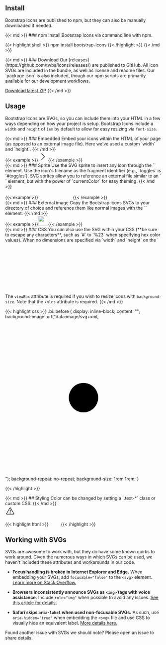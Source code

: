---
---

## Install

Bootstrap Icons are published to npm, but they can also be manually downloaded if needed.

<div class="row my-4">
  <div class="col-md-6">
{{< md >}}
### npm
Install Bootstrap Icons via command line with npm.

{{< highlight shell >}}
npm install bootstrap-icons
{{< /highlight >}}
{{< /md >}}
  </div>
  <div class="col-md-6">
{{< md >}}
### Download
Our [releases](https://github.com/twbs/icons/releases/) are published to GitHub. All icon SVGs are included in the bundle, as well as license and readme files. Our `package.json` is also included, though our npm scripts are primarily available for our development workflows.

<a class="btn btn-outline-primary" href="https://github.com/twbs/icons/releases/latest/">Download latest ZIP</a>
{{< /md >}}
  </div>
</div>

## Usage

Bootstrap Icons are SVGs, so you can include them into your HTML in a few ways depending on how your project is setup. Bootstrap Icons include a `width` and `height` of `1em` by default to allow for easy resizing via `font-size`.

<div class="row my-4">
  <div class="col-md-4">
{{< md >}}
### Embedded
Embed your icons within the HTML of your page (as opposed to an external image file). Here we've used a custom `width` and `height`.
{{< /md >}}
  </div>
  <div class="col-md-8">
    {{< example >}}<svg class="bi bi-chevron-right" width="32" height="32" viewBox="0 0 20 20" fill="currentColor" xmlns="http://www.w3.org/2000/svg"><path fill-rule="evenodd" d="M6.646 3.646a.5.5 0 01.708 0l6 6a.5.5 0 010 .708l-6 6a.5.5 0 01-.708-.708L12.293 10 6.646 4.354a.5.5 0 010-.708z"/></svg>{{< /example >}}
  </div>
</div>

<div class="row my-4">
  <div class="col-md-4">
{{< md >}}
### Sprite
Use the SVG sprite to insert any icon through the `<use>` element. Use the icon's filename as the fragment identifier (e.g., `toggles` is `#toggles`). SVG sprites allow you to reference an external file similar to an `<img>` element, but with the power of `currentColor` for easy theming.
{{< /md >}}
  </div>
  <div class="col-md-8">
{{< example >}}
<svg class="bi" width="32" height="32" fill="currentColor">
  <use xlink:href="bootstrap-icons.svg#heart-fill"/>
</svg>
<svg class="bi" width="32" height="32" fill="currentColor">
  <use xlink:href="bootstrap-icons.svg#toggles"/>
</svg>
<svg class="bi" width="32" height="32" fill="currentColor">
  <use xlink:href="bootstrap-icons.svg#shop"/>
</svg>
{{< /example >}}
  </div>
</div>

<div class="row my-4">
  <div class="col-md-4">
{{< md >}}
### External image
Copy the Bootstrap icons SVGs to your directory of choice and reference them like normal images with the `<img>` element.
{{< /md >}}
  </div>
  <div class="col-md-8">
    {{< example >}}<img src="/assets/img/bootstrap.svg" alt="" width="32" height="32" title="Bootstrap">{{< /example >}}
  </div>
</div>

<div class="row">
  <div class="col-md-4">
{{< md >}}
### CSS
You can also use the SVG within your CSS (**be sure to escape any characters**, such as `#` to `%23` when specifying hex color values). When no dimensions are specified via `width` and `height` on the `<svg>`, the icon will fill the available space.

The `viewBox` attribute is required if you wish to resize icons with `background-size`. Note that the `xmlns` attribute is required.
{{< /md >}}
  </div>
  <div class="col-md-8">
{{< highlight css >}}
.bi::before {
  display: inline-block;
  content: "";
  background-image: url("data:image/svg+xml,<svg viewBox='0 0 16 16' fill='%23333' xmlns='http://www.w3.org/2000/svg'><path fill-rule='evenodd' d='M8 9.5a1.5 1.5 0 1 0 0-3 1.5 1.5 0 0 0 0 3z' clip-rule='evenodd'/></svg>");
  background-repeat: no-repeat;
  background-size: 1rem 1rem;
}

{{< /highlight >}}
  </div>
</div>

<div class="row my-4">
  <div class="col-md-4">
{{< md >}}
## Styling
Color can be changed by setting a `.text-*` class or custom CSS:
{{< /md >}}
  </div>
  <div class="col-md-8">
    <div class="bd-example">
      <svg class="bi bi-alert-triangle text-success" width="32" height="32" viewBox="0 0 20 20" fill="currentColor" xmlns="http://www.w3.org/2000/svg">
        <path fill-rule="evenodd" d="M9.938 4.016a.146.146 0 00-.054.057L3.027 15.74a.176.176 0 00-.002.183c.016.03.037.05.054.06.015.01.034.017.066.017h13.713a.12.12 0 00.066-.017.163.163 0 00.055-.06.176.176 0 00-.003-.183L10.12 4.073a.146.146 0 00-.054-.057.13.13 0 00-.063-.016.13.13 0 00-.064.016zm1.043-.45a1.13 1.13 0 00-1.96 0L2.166 15.233c-.457.778.091 1.767.98 1.767h13.713c.889 0 1.438-.99.98-1.767L10.982 3.566z"/>
        <rect width="2" height="2" x="9.002" y="13" rx="1"/>
        <path d="M9.1 7.995a.905.905 0 111.8 0l-.35 3.507a.553.553 0 01-1.1 0L9.1 7.995z"/>
      </svg>
    </div>
{{< highlight html >}}
<svg class="bi bi-alert-triangle text-success" width="32" height="32" viewBox="0 0 20 20" fill="currentColor" xmlns="http://www.w3.org/2000/svg">
  ...
</svg>
{{< /highlight >}}
  </div>
</div>

## Working with SVGs

SVGs are awesome to work with, but they do have some known quirks to work around. Given the numerous ways in which SVGs can be used, we haven't included these attributes and workarounds in our code.

- **Focus handling is broken in Internet Explorer and Edge.** When embedding your SVGs, add `focusable="false"` to the `<svg>` element. [Learn more on Stack Overflow.](https://stackoverflow.com/questions/18646111/disable-onfocus-event-for-svg-element)

- **Browsers inconsistently announce SVGs as `<img>` tags with voice assistance.** Include `role="img"` when possible to avoid any issues. [See this article for details.](https://simplyaccessible.com/article/7-solutions-svgs/#acc-heading-2)

- **Safari skips `aria-label` when used non-focusable SVGs.** As such, use `aria-hidden="true"` when embedding the `<svg>` file and use CSS to visually hide an equivalent label. [More details here.](https://simplyaccessible.com/article/7-solutions-svgs/#acc-heading-6)

Found another issue with SVGs we should note? Please open an issue to share details.
